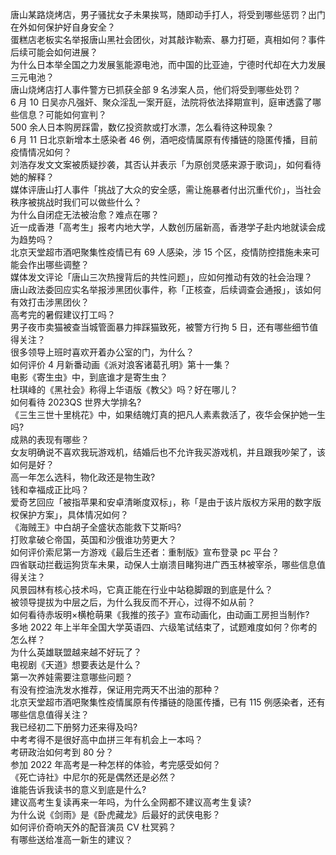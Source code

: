 唐山某路烧烤店，男子骚扰女子未果挨骂，随即动手打人，将受到哪些惩罚？出门在外如何保护好自身安全？  
蛋糕店老板实名举报唐山黑社会团伙，对其敲诈勒索、暴力打砸，真相如何？事件后续可能会如何进展？  
为什么日本举全国之力发展氢能源电池，而中国的比亚迪，宁德时代却在大力发展三元电池？  
唐山烧烤店打人事件警方已抓获全部 9 名涉案人员，他们将受到哪些处罚？  
6 月 10 日吴亦凡强奸、聚众淫乱一案开庭，法院将依法择期宣判，庭审透露了哪些信息？可能如何宣判？  
500 余人日本购房踩雷，数亿投资款或打水漂，怎么看待这种现象？  
6 月 11 日北京新增本土感染者 46 例，酒吧疫情属原有传播链的隐匿传播，目前疫情情况如何？  
刘浩存发文文案被质疑抄袭，其否认并表示「为原创灵感来源于歌词」，如何看待她的解释？  
媒体评唐山打人事件「挑战了大众的安全感，需让施暴者付出沉重代价」，当社会秩序被挑战时我们可以做些什么？  
为什么自闭症无法被治愈？难点在哪？  
近一成香港「高考生」报考内地大学，人数创历届新高，香港学子赴内地就读会成为趋势吗？  
北京天堂超市酒吧聚集性疫情已有 69 人感染，涉 15 个区，疫情防控措施未来可能会作出哪些调整？  
媒体发文评论「唐山三次热搜背后的共性问题」，应如何推动有效的社会治理？  
唐山政法委回应实名举报涉黑团伙事件，称「正核查，后续调查会通报」，该如何有效打击涉黑团伙？  
高考完的暑假建议打工吗？  
男子夜市卖猫被查当城管面暴力摔踩猫致死，被警方行拘 5 日，还有哪些细节值得关注？  
很多领导上班时喜欢开着办公室的门，为什么？  
如何评价 4 月新番动画《派对浪客诸葛孔明》第十一集？  
电影《寄生虫》中，到底谁才是寄生虫？  
杜琪峰的《黑社会》称得上华语版《教父》吗？好在哪儿？  
如何看待 2023QS 世界大学排名?  
《三生三世十里桃花》中，如果结魄灯真的把凡人素素救活了，夜华会保护她一生吗?  
成熟的表现有哪些？  
女友明确说不喜欢我玩游戏机，结婚后也不允许我买游戏机，并且跟我吵架了，该如何是好？  
高一年怎么选科，物化政还是物生政?  
钱和幸福成正比吗？  
爱奇艺回应「被指苹果和安卓清晰度双标」，称「是由于该片版权方采用的数字版权保护方案」，具体情况如何？  
《海贼王》中白胡子全盛状态能救下艾斯吗?  
打败拿破仑帝国，英国和沙俄谁功劳更大？  
如何评价索尼第一方游戏《最后生还者：重制版》宣布登录 pc 平台？  
四省联动拦截运狗货车未果，动保人士崩溃目睹狗进广西玉林被宰杀，哪些信息值得关注？  
风景园林有核心技术吗，它真正能在行业中站稳脚跟的到底是什么？  
被领导提拔为中层之后，为什么我反而不开心，过得不如从前？  
如何看待赤坂明×横枪萌果《我推的孩子》宣布动画化，由动画工房担当制作?  
多地 2022 年上半年全国大学英语四、六级笔试结束了，试题难度如何？你考的怎么样？  
为什么英雄联盟越来越不好玩了？  
电视剧《天道》想要表达是什么？  
第一次养娃需要注意哪些问题？  
有没有控油洗发水推荐，保证用完两天不出油的那种？  
北京天堂超市酒吧聚集性疫情属原有传播链的隐匿传播，已有 115 例感染者，还有哪些信息值得关注？  
我已经初二下册努力还来得及吗?  
中考考得不是很好高中血拼三年有机会上一本吗？  
考研政治如何考到 80 分？  
参加 2022 年高考是一种怎样的体验，考完感受如何？  
《死亡诗社》中尼尔的死是偶然还是必然？  
谁能告诉我读书的意义到底是什么?  
建议高考生复读再来一年吗，为什么全网都不建议高考生复读?  
为什么说《剑雨》是《卧虎藏龙》后最好的武侠电影？  
如何评价奇响天外的配音演员 CV 杜冥鸦？  
有哪些送给准高一新生的建议？  
